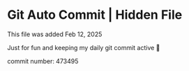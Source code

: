 # Git Auto Commit | Hidden File

This file was added Feb 12, 2025

Just for fun and keeping my daily git commit active 🤪

commit number: 473495
